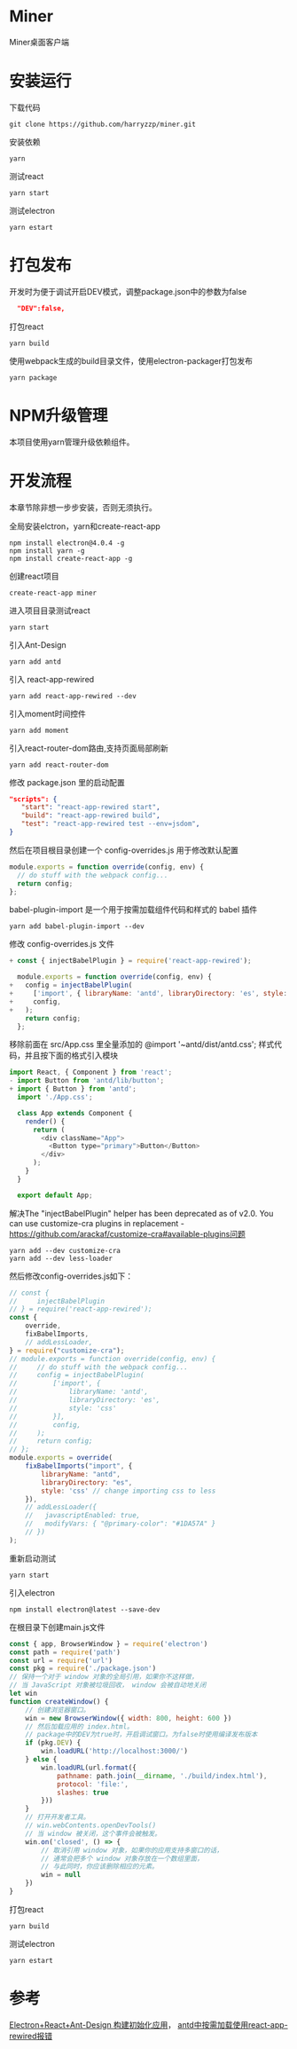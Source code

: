 # Miner
Miner桌面客户端

# 安装运行
下载代码
```
git clone https://github.com/harryzzp/miner.git
```
安装依赖
```
yarn
```
测试react
```
yarn start
```

测试electron
```
yarn estart
```
# 打包发布
开发时为便于调试开启DEV模式，调整package.json中的参数为false
```Json
  "DEV":false,
```
打包react
```
yarn build
```
使用webpack生成的build目录文件，使用electron-packager打包发布
```
yarn package
```

# NPM升级管理
本项目使用yarn管理升级依赖组件。

# 开发流程
本章节除非想一步步安装，否则无须执行。

全局安装elctron，yarn和create-react-app
```
npm install electron@4.0.4 -g
npm install yarn -g
npm install create-react-app -g
```
创建react项目
```
create-react-app miner
```
进入项目目录测试react
```
yarn start
```
引入Ant-Design
```
yarn add antd
```
引入 react-app-rewired
```
yarn add react-app-rewired --dev
```
引入moment时间控件
```
yarn add moment
```
引入react-router-dom路由,支持页面局部刷新
```
yarn add react-router-dom
```
修改 package.json 里的启动配置
```Json
"scripts": {
   "start": "react-app-rewired start",
   "build": "react-app-rewired build",
   "test": "react-app-rewired test --env=jsdom",
}
```
然后在项目根目录创建一个 config-overrides.js 用于修改默认配置
```JavaScript
module.exports = function override(config, env) {
  // do stuff with the webpack config...
  return config;
};
```
babel-plugin-import 是一个用于按需加载组件代码和样式的 babel 插件
```
yarn add babel-plugin-import --dev
```
修改 config-overrides.js 文件
```JavaScript
+ const { injectBabelPlugin } = require('react-app-rewired');

  module.exports = function override(config, env) {
+   config = injectBabelPlugin(
+     ['import', { libraryName: 'antd', libraryDirectory: 'es', style: 'css' }],
+     config,
+   );
    return config;
  };
```
移除前面在 src/App.css 里全量添加的 @import '~antd/dist/antd.css'; 样式代码，并且按下面的格式引入模块
```JavaScript
import React, { Component } from 'react';
- import Button from 'antd/lib/button';
+ import { Button } from 'antd';
  import './App.css';

  class App extends Component {
    render() {
      return (
        <div className="App">
          <Button type="primary">Button</Button>
        </div>
      );
    }
  }

  export default App;
```
解决The "injectBabelPlugin" helper has been deprecated as of v2.0. You can use customize-cra plugins in replacement - https://github.com/arackaf/customize-cra#available-plugins问题 
```
yarn add --dev customize-cra
yarn add --dev less-loader
```
然后修改config-overrides.js如下：
```JavaScript
// const {
//     injectBabelPlugin
// } = require('react-app-rewired');
const {
    override,
    fixBabelImports,
    // addLessLoader,
} = require("customize-cra");
// module.exports = function override(config, env) {
//     // do stuff with the webpack config...
//     config = injectBabelPlugin(
//         ['import', {
//             libraryName: 'antd',
//             libraryDirectory: 'es',
//             style: 'css'
//         }],
//         config,
//     );
//     return config;
// };
module.exports = override(
    fixBabelImports("import", {
        libraryName: "antd",
        libraryDirectory: "es",
        style: 'css' // change importing css to less
    }),
    // addLessLoader({
    //   javascriptEnabled: true,
    //   modifyVars: { "@primary-color": "#1DA57A" }
    // })
);
```
重新启动测试
```
yarn start
```
引入electron
```
npm install electron@latest --save-dev
```
在根目录下创建main.js文件
```JavaScript
const { app, BrowserWindow } = require('electron')
const path = require('path')
const url = require('url')
const pkg = require('./package.json')
// 保持一个对于 window 对象的全局引用，如果你不这样做， 
// 当 JavaScript 对象被垃圾回收， window 会被自动地关闭 
let win
function createWindow() {
    // 创建浏览器窗口。 
    win = new BrowserWindow({ width: 800, height: 600 })
    // 然后加载应用的 index.html。 
    // package中的DEV为true时，开启调试窗口。为false时使用编译发布版本 
    if (pkg.DEV) {
        win.loadURL('http://localhost:3000/')
    } else {
        win.loadURL(url.format({
            pathname: path.join(__dirname, './build/index.html'),
            protocol: 'file:',
            slashes: true
        }))
    }
    // 打开开发者工具。 
    // win.webContents.openDevTools() 
    // 当 window 被关闭，这个事件会被触发。 
    win.on('closed', () => {
        // 取消引用 window 对象，如果你的应用支持多窗口的话， 
        // 通常会把多个 window 对象存放在一个数组里面， 
        // 与此同时，你应该删除相应的元素。 
        win = null
    })
}
```
打包react
```
yarn build
```
测试electron
```
yarn estart
```

# 参考
[Electron+React+Ant-Design 构建初始化应用](https://blog.csdn.net/yanlovehan/article/details/83067536)，
[antd中按需加载使用react-app-rewired报错](https://segmentfault.com/q/1010000017794269/a-1020000017860037)
